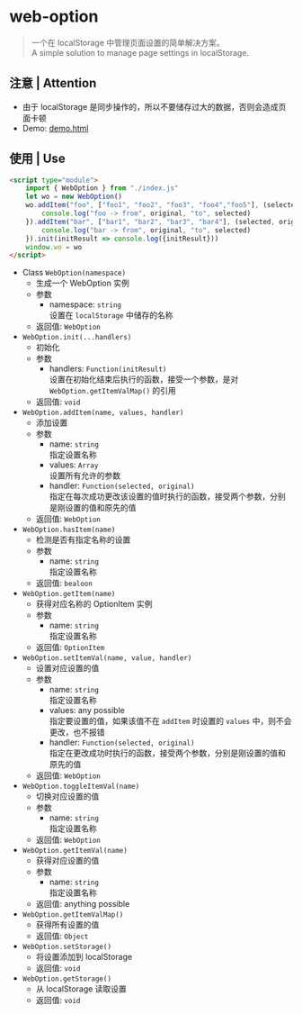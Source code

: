 # web-option

> 一个在 localStorage 中管理页面设置的简单解决方案。  
> A simple solution to manage page settings in localStorage.

## 注意 | Attention
- 由于 localStorage 是同步操作的，所以不要储存过大的数据，否则会造成页面卡顿
- Demo: [demo.html](https://PFiS1737.github.io/web-option/demo.html)

## 使用 | Use

```html
<script type="module">
    import { WebOption } from "./index.js"
    let wo = new WebOption()
    wo.addItem("foo", ["foo1", "foo2", "foo3", "foo4","foo5"], (selected, original) => {
        console.log("foo -> from", original, "to", selected)
    }).addItem("bar", ["bar1", "bar2", "bar3", "bar4"], (selected, original) => {
        console.log("bar -> from", original, "to", selected)
    }).init(initResult => console.log({initResult}))
    window.wo = wo
</script>
```

- Class `WebOption(namespace)`
    - 生成一个 WebOption 实例
    - 参数
        - namespace: `string`  
          设置在 `localStorage` 中储存的名称
    - 返回值: `WebOption`
- `WebOption.init(...handlers)`
    - 初始化
    - 参数
        - handlers: `Function(initResult)`  
          设置在初始化结束后执行的函数，接受一个参数，是对 `WebOption.getItemValMap()` 的引用
    - 返回值: `void`
- `WebOption.addItem(name, values, handler)`
    - 添加设置
    - 参数
        - name: `string`  
          指定设置名称
        - values: `Array`  
          设置所有允许的参数
        - handler: `Function(selected, original)`  
          指定在每次成功更改该设置的值时执行的函数，接受两个参数，分别是刚设置的值和原先的值
    - 返回值: `WebOption`
- `WebOption.hasItem(name)`
    - 检测是否有指定名称的设置
    - 参数
        - name: `string`  
          指定设置名称
    - 返回值: `bealoon`
- `WebOption.getItem(name)`
    - 获得对应名称的 OptionItem 实例
    - 参数
        - name: `string`  
          指定设置名称
    - 返回值: `OptionItem`
- `WebOption.setItemVal(name, value, handler)`
    - 设置对应设置的值
    - 参数
        - name: `string`  
          指定设置名称
        - values: any possible  
          指定要设置的值，如果该值不在 `addItem` 时设置的 `values` 中，则不会更改，也不报错
        - handler: `Function(selected, original)`  
          指定在更改成功时执行的函数，接受两个参数，分别是刚设置的值和原先的值
    - 返回值: `WebOption`
- `WebOption.toggleItemVal(name)`
    - 切换对应设置的值
    - 参数
        - name: `string`  
          指定设置名称
    - 返回值: `WebOption`
- `WebOption.getItemVal(name)`
    - 获得对应设置的值
    - 参数
        - name: `string`  
          指定设置名称
    - 返回值: anything possible
- `WebOption.getItemValMap()`
    - 获得所有设置的值
    - 返回值: `Object`
- `WebOption.setStorage()`
    - 将设置添加到 localStorage
    - 返回值: `void`
- `WebOption.getStorage()`
    - 从 localStorage 读取设置
    - 返回值: `void`